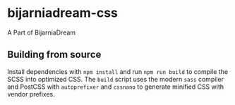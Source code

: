# bijarniadream-css

A Part of BijarniaDream

## Building from source

Install dependencies with `npm install` and run `npm run build` to compile the
SCSS into optimized CSS. The `build` script uses the modern `sass` compiler and
PostCSS with `autoprefixer` and `cssnano` to generate minified CSS with vendor
prefixes.

